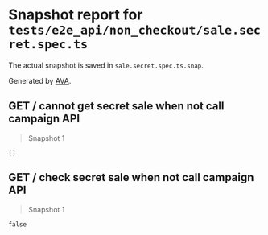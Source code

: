 # Snapshot report for `tests/e2e_api/non_checkout/sale.secret.spec.ts`

The actual snapshot is saved in `sale.secret.spec.ts.snap`.

Generated by [AVA](https://ava.li).

## GET / cannot get secret sale when not call campaign API

> Snapshot 1

    []

## GET / check secret sale when not call campaign API

> Snapshot 1

    false
